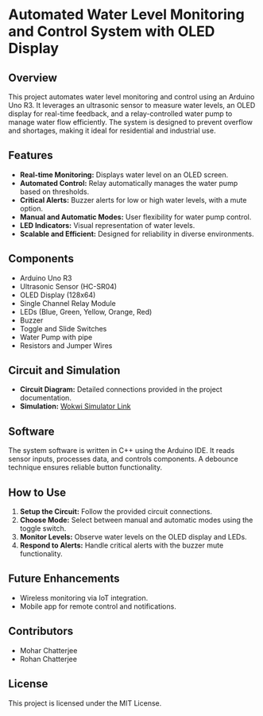 # Automated Water Level Monitoring and Control System with OLED Display

## Overview
This project automates water level monitoring and control using an Arduino Uno R3. It leverages an ultrasonic sensor to measure water levels, an OLED display for real-time feedback, and a relay-controlled water pump to manage water flow efficiently. The system is designed to prevent overflow and shortages, making it ideal for residential and industrial use.

## Features
- **Real-time Monitoring:** Displays water level on an OLED screen.
- **Automated Control:** Relay automatically manages the water pump based on thresholds.
- **Critical Alerts:** Buzzer alerts for low or high water levels, with a mute option.
- **Manual and Automatic Modes:** User flexibility for water pump control.
- **LED Indicators:** Visual representation of water levels.
- **Scalable and Efficient:** Designed for reliability in diverse environments.

## Components
- Arduino Uno R3
- Ultrasonic Sensor (HC-SR04)
- OLED Display (128x64)
- Single Channel Relay Module
- LEDs (Blue, Green, Yellow, Orange, Red)
- Buzzer
- Toggle and Slide Switches
- Water Pump with pipe
- Resistors and Jumper Wires

## Circuit and Simulation
- **Circuit Diagram:** Detailed connections provided in the project documentation.
- **Simulation:** [Wokwi Simulator Link](https://wokwi.com/projects/403604367575169025)

## Software
The system software is written in C++ using the Arduino IDE. It reads sensor inputs, processes data, and controls components. A debounce technique ensures reliable button functionality.

## How to Use
1. **Setup the Circuit:** Follow the provided circuit connections.
2. **Choose Mode:** Select between manual and automatic modes using the toggle switch.
3. **Monitor Levels:** Observe water levels on the OLED display and LEDs.
4. **Respond to Alerts:** Handle critical alerts with the buzzer mute functionality.

## Future Enhancements
- Wireless monitoring via IoT integration.
- Mobile app for remote control and notifications.

## Contributors
- Mohar Chatterjee
- Rohan Chatterjee

## License
This project is licensed under the MIT License.

